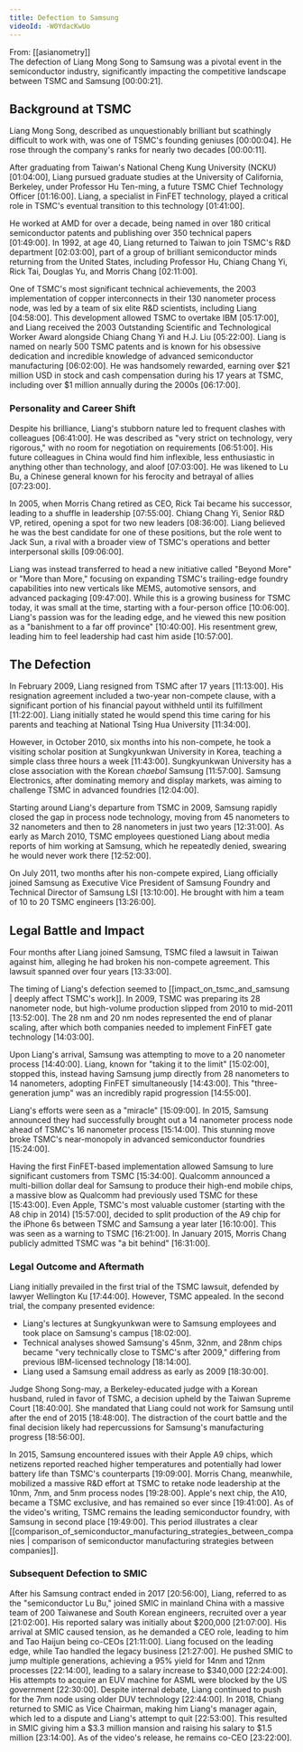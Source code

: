 ```yaml
---
title: Defection to Samsung
videoId: -W0YdacKwUo
---
```


From: [[asianometry]] <br/> 
The defection of Liang Mong Song to Samsung was a pivotal event in the semiconductor industry, significantly impacting the competitive landscape between TSMC and Samsung <a class="yt-timestamp" data-t="00:00:21">[00:00:21]</a>.

## Background at TSMC

Liang Mong Song, described as unquestionably brilliant but scathingly difficult to work with, was one of TSMC's founding geniuses <a class="yt-timestamp" data-t="00:00:04">[00:00:04]</a>. He rose through the company's ranks for nearly two decades <a class="yt-timestamp" data-t="00:00:11">[00:00:11]</a>.

After graduating from Taiwan's National Cheng Kung University (NCKU) <a class="yt-timestamp" data-t="01:04:00">[01:04:00]</a>, Liang pursued graduate studies at the University of California, Berkeley, under Professor Hu Ten-ming, a future TSMC Chief Technology Officer <a class="yt-timestamp" data-t="01:16:00">[01:16:00]</a>. Liang, a specialist in FinFET technology, played a critical role in TSMC's eventual transition to this technology <a class="yt-timestamp" data-t="01:41:00">[01:41:00]</a>.

He worked at AMD for over a decade, being named in over 180 critical semiconductor patents and publishing over 350 technical papers <a class="yt-timestamp" data-t="01:49:00">[01:49:00]</a>. In 1992, at age 40, Liang returned to Taiwan to join TSMC's R&D department <a class="yt-timestamp" data-t="02:03:00">[02:03:00]</a>, part of a group of brilliant semiconductor minds returning from the United States, including Professor Hu, Chiang Chang Yi, Rick Tai, Douglas Yu, and Morris Chang <a class="yt-timestamp" data-t="02:11:00">[02:11:00]</a>.

One of TSMC's most significant technical achievements, the 2003 implementation of copper interconnects in their 130 nanometer process node, was led by a team of six elite R&D scientists, including Liang <a class="yt-timestamp" data-t="04:58:00">[04:58:00]</a>. This development allowed TSMC to overtake IBM <a class="yt-timestamp" data-t="05:17:00">[05:17:00]</a>, and Liang received the 2003 Outstanding Scientific and Technological Worker Award alongside Chiang Chang Yi and H.J. Liu <a class="yt-timestamp" data-t="05:22:00">[05:22:00]</a>. Liang is named on nearly 500 TSMC patents and is known for his obsessive dedication and incredible knowledge of advanced semiconductor manufacturing <a class="yt-timestamp" data-t="06:02:00">[06:02:00]</a>. He was handsomely rewarded, earning over $21 million USD in stock and cash compensation during his 17 years at TSMC, including over $1 million annually during the 2000s <a class="yt-timestamp" data-t="06:17:00">[06:17:00]</a>.

### Personality and Career Shift
Despite his brilliance, Liang's stubborn nature led to frequent clashes with colleagues <a class="yt-timestamp" data-t="06:41:00">[06:41:00]</a>. He was described as "very strict on technology, very rigorous," with no room for negotiation on requirements <a class="yt-timestamp" data-t="06:51:00">[06:51:00]</a>. His future colleagues in China would find him inflexible, less enthusiastic in anything other than technology, and aloof <a class="yt-timestamp" data-t="07:03:00">[07:03:00]</a>. He was likened to Lu Bu, a Chinese general known for his ferocity and betrayal of allies <a class="yt-timestamp" data-t="07:23:00">[07:23:00]</a>.

In 2005, when Morris Chang retired as CEO, Rick Tai became his successor, leading to a shuffle in leadership <a class="yt-timestamp" data-t="07:55:00">[07:55:00]</a>. Chiang Chang Yi, Senior R&D VP, retired, opening a spot for two new leaders <a class="yt-timestamp" data-t="08:36:00">[08:36:00]</a>. Liang believed he was the best candidate for one of these positions, but the role went to Jack Sun, a rival with a broader view of TSMC's operations and better interpersonal skills <a class="yt-timestamp" data-t="09:06:00">[09:06:00]</a>.

Liang was instead transferred to head a new initiative called "Beyond More" or "More than More," focusing on expanding TSMC's trailing-edge foundry capabilities into new verticals like MEMS, automotive sensors, and advanced packaging <a class="yt-timestamp" data-t="09:47:00">[09:47:00]</a>. While this is a growing business for TSMC today, it was small at the time, starting with a four-person office <a class="yt-timestamp" data-t="10:06:00">[10:06:00]</a>. Liang's passion was for the leading edge, and he viewed this new position as a "banishment to a far off province" <a class="yt-timestamp" data-t="10:40:00">[10:40:00]</a>. His resentment grew, leading him to feel leadership had cast him aside <a class="yt-timestamp" data-t="10:57:00">[10:57:00]</a>.

## The Defection

In February 2009, Liang resigned from TSMC after 17 years <a class="yt-timestamp" data-t="11:13:00">[11:13:00]</a>. His resignation agreement included a two-year non-compete clause, with a significant portion of his financial payout withheld until its fulfillment <a class="yt-timestamp" data-t="11:22:00">[11:22:00]</a>. Liang initially stated he would spend this time caring for his parents and teaching at National Tsing Hua University <a class="yt-timestamp" data-t="11:34:00">[11:34:00]</a>.

However, in October 2010, six months into his non-compete, he took a visiting scholar position at Sungkyunkwan University in Korea, teaching a simple class three hours a week <a class="yt-timestamp" data-t="11:43:00">[11:43:00]</a>. Sungkyunkwan University has a close association with the Korean *chaebol* Samsung <a class="yt-timestamp" data-t="11:57:00">[11:57:00]</a>. Samsung Electronics, after dominating memory and display markets, was aiming to challenge TSMC in advanced foundries <a class="yt-timestamp" data-t="12:04:00">[12:04:00]</a>.

Starting around Liang's departure from TSMC in 2009, Samsung rapidly closed the gap in process node technology, moving from 45 nanometers to 32 nanometers and then to 28 nanometers in just two years <a class="yt-timestamp" data-t="12:31:00">[12:31:00]</a>. As early as March 2010, TSMC employees questioned Liang about media reports of him working at Samsung, which he repeatedly denied, swearing he would never work there <a class="yt-timestamp" data-t="12:52:00">[12:52:00]</a>.

On July 2011, two months after his non-compete expired, Liang officially joined Samsung as Executive Vice President of Samsung Foundry and Technical Director of Samsung LSI <a class="yt-timestamp" data-t="13:10:00">[13:10:00]</a>. He brought with him a team of 10 to 20 TSMC engineers <a class="yt-timestamp" data-t="13:26:00">[13:26:00]</a>.

## Legal Battle and Impact

Four months after Liang joined Samsung, TSMC filed a lawsuit in Taiwan against him, alleging he had broken his non-compete agreement. This lawsuit spanned over four years <a class="yt-timestamp" data-t="13:33:00">[13:33:00]</a>.

The timing of Liang's defection seemed to [[impact_on_tsmc_and_samsung | deeply affect TSMC's work]]. In 2009, TSMC was preparing its 28 nanometer node, but high-volume production slipped from 2010 to mid-2011 <a class="yt-timestamp" data-t="13:52:00">[13:52:00]</a>. The 28 nm and 20 nm nodes represented the end of planar scaling, after which both companies needed to implement FinFET gate technology <a class="yt-timestamp" data-t="14:03:00">[14:03:00]</a>.

Upon Liang's arrival, Samsung was attempting to move to a 20 nanometer process <a class="yt-timestamp" data-t="14:40:00">[14:40:00]</a>. Liang, known for "taking it to the limit" <a class="yt-timestamp" data-t="15:02:00">[15:02:00]</a>, stopped this, instead having Samsung jump directly from 28 nanometers to 14 nanometers, adopting FinFET simultaneously <a class="yt-timestamp" data-t="14:43:00">[14:43:00]</a>. This "three-generation jump" was an incredibly rapid progression <a class="yt-timestamp" data-t="14:55:00">[14:55:00]</a>.

Liang's efforts were seen as a "miracle" <a class="yt-timestamp" data-t="15:09:00">[15:09:00]</a>. In 2015, Samsung announced they had successfully brought out a 14 nanometer process node ahead of TSMC's 16 nanometer process <a class="yt-timestamp" data-t="15:14:00">[15:14:00]</a>. This stunning move broke TSMC's near-monopoly in advanced semiconductor foundries <a class="yt-timestamp" data-t="15:24:00">[15:24:00]</a>.

Having the first FinFET-based implementation allowed Samsung to lure significant customers from TSMC <a class="yt-timestamp" data-t="15:34:00">[15:34:00]</a>. Qualcomm announced a multi-billion dollar deal for Samsung to produce their high-end mobile chips, a massive blow as Qualcomm had previously used TSMC for these <a class="yt-timestamp" data-t="15:43:00">[15:43:00]</a>. Even Apple, TSMC's most valuable customer (starting with the A8 chip in 2014) <a class="yt-timestamp" data-t="15:57:00">[15:57:00]</a>, decided to split production of the A9 chip for the iPhone 6s between TSMC and Samsung a year later <a class="yt-timestamp" data-t="16:10:00">[16:10:00]</a>. This was seen as a warning to TSMC <a class="yt-timestamp" data-t="16:21:00">[16:21:00]</a>. In January 2015, Morris Chang publicly admitted TSMC was "a bit behind" <a class="yt-timestamp" data-t="16:31:00">[16:31:00]</a>.

### Legal Outcome and Aftermath
Liang initially prevailed in the first trial of the TSMC lawsuit, defended by lawyer Wellington Ku <a class="yt-timestamp" data-t="17:44:00">[17:44:00]</a>. However, TSMC appealed. In the second trial, the company presented evidence:
*   Liang's lectures at Sungkyunkwan were to Samsung employees and took place on Samsung's campus <a class="yt-timestamp" data-t="18:02:00">[18:02:00]</a>.
*   Technical analyses showed Samsung's 45nm, 32nm, and 28nm chips became "very technically close to TSMC's after 2009," differing from previous IBM-licensed technology <a class="yt-timestamp" data-t="18:14:00">[18:14:00]</a>.
*   Liang used a Samsung email address as early as 2009 <a class="yt-timestamp" data-t="18:30:00">[18:30:00]</a>.

Judge Shong Song-may, a Berkeley-educated judge with a Korean husband, ruled in favor of TSMC, a decision upheld by the Taiwan Supreme Court <a class="yt-timestamp" data-t="18:40:00">[18:40:00]</a>. She mandated that Liang could not work for Samsung until after the end of 2015 <a class="yt-timestamp" data-t="18:48:00">[18:48:00]</a>. The distraction of the court battle and the final decision likely had repercussions for Samsung's manufacturing progress <a class="yt-timestamp" data-t="18:56:00">[18:56:00]</a>.

In 2015, Samsung encountered issues with their Apple A9 chips, which netizens reported reached higher temperatures and potentially had lower battery life than TSMC's counterparts <a class="yt-timestamp" data-t="19:09:00">[19:09:00]</a>. Morris Chang, meanwhile, mobilized a massive R&D effort at TSMC to retake node leadership at the 10nm, 7nm, and 5nm process nodes <a class="yt-timestamp" data-t="19:28:00">[19:28:00]</a>. Apple's next chip, the A10, became a TSMC exclusive, and has remained so ever since <a class="yt-timestamp" data-t="19:41:00">[19:41:00]</a>. As of the video's writing, TSMC remains the leading semiconductor foundry, with Samsung in second place <a class="yt-timestamp" data-t="19:49:00">[19:49:00]</a>. This period illustrates a clear [[comparison_of_semiconductor_manufacturing_strategies_between_companies | comparison of semiconductor manufacturing strategies between companies]].

### Subsequent Defection to SMIC
After his Samsung contract ended in 2017 <a class="yt-timestamp" data-t="20:56:00">[20:56:00]</a>, Liang, referred to as the "semiconductor Lu Bu," joined SMIC in mainland China with a massive team of 200 Taiwanese and South Korean engineers, recruited over a year <a class="yt-timestamp" data-t="21:02:00">[21:02:00]</a>. His reported salary was initially about $200,000 <a class="yt-timestamp" data-t="21:07:00">[21:07:00]</a>. His arrival at SMIC caused tension, as he demanded a CEO role, leading to him and Tao Haijun being co-CEOs <a class="yt-timestamp" data-t="21:11:00">[21:11:00]</a>. Liang focused on the leading edge, while Tao handled the legacy business <a class="yt-timestamp" data-t="21:27:00">[21:27:00]</a>. He pushed SMIC to jump multiple generations, achieving a 95% yield for 14nm and 12nm processes <a class="yt-timestamp" data-t="22:14:00">[22:14:00]</a>, leading to a salary increase to $340,000 <a class="yt-timestamp" data-t="22:24:00">[22:24:00]</a>. His attempts to acquire an EUV machine for ASML were blocked by the US government <a class="yt-timestamp" data-t="22:30:00">[22:30:00]</a>. Despite internal debate, Liang continued to push for the 7nm node using older DUV technology <a class="yt-timestamp" data-t="22:44:00">[22:44:00]</a>. In 2018, Chiang returned to SMIC as Vice Chairman, making him Liang's manager again, which led to a dispute and Liang's attempt to quit <a class="yt-timestamp" data-t="22:53:00">[22:53:00]</a>. This resulted in SMIC giving him a $3.3 million mansion and raising his salary to $1.5 million <a class="yt-timestamp" data-t="23:14:00">[23:14:00]</a>. As of the video's release, he remains co-CEO <a class="yt-timestamp" data-t="23:22:00">[23:22:00]</a>.
